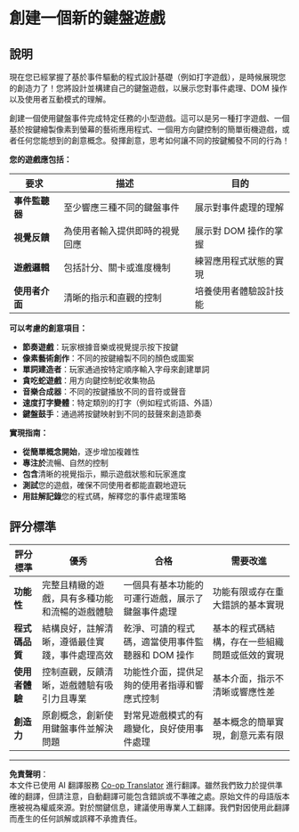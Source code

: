 <!--
CO_OP_TRANSLATOR_METADATA:
{
  "original_hash": "3eac59d70e2532a677a2ce6bf765485a",
  "translation_date": "2025-10-22T22:52:18+00:00",
  "source_file": "4-typing-game/typing-game/assignment.md",
  "language_code": "mo"
}
-->
# 創建一個新的鍵盤遊戲

## 說明

現在您已經掌握了基於事件驅動的程式設計基礎（例如打字遊戲），是時候展現您的創造力了！您將設計並構建自己的鍵盤遊戲，以展示您對事件處理、DOM 操作以及使用者互動模式的理解。

創建一個使用鍵盤事件完成特定任務的小型遊戲。這可以是另一種打字遊戲、一個基於按鍵繪製像素到螢幕的藝術應用程式、一個用方向鍵控制的簡單街機遊戲，或者任何您能想到的創意概念。發揮創意，思考如何讓不同的按鍵觸發不同的行為！

**您的遊戲應包括：**

| 要求 | 描述 | 目的 |
|------|------|------|
| **事件監聽器** | 至少響應三種不同的鍵盤事件 | 展示對事件處理的理解 |
| **視覺反饋** | 為使用者輸入提供即時的視覺回應 | 展示對 DOM 操作的掌握 |
| **遊戲邏輯** | 包括計分、關卡或進度機制 | 練習應用程式狀態的實現 |
| **使用者介面** | 清晰的指示和直觀的控制 | 培養使用者體驗設計技能 |

**可以考慮的創意項目：**
- **節奏遊戲**：玩家根據音樂或視覺提示按下按鍵
- **像素藝術創作**：不同的按鍵繪製不同的顏色或圖案
- **單詞建造者**：玩家通過按特定順序輸入字母來創建單詞
- **貪吃蛇遊戲**：用方向鍵控制蛇收集物品
- **音樂合成器**：不同的按鍵播放不同的音符或聲音
- **速度打字變體**：特定類別的打字（例如程式術語、外語）
- **鍵盤鼓手**：通過將按鍵映射到不同的鼓聲來創造節奏

**實現指南：**
- **從簡單概念開始**，逐步增加複雜性
- **專注於**流暢、自然的控制
- **包含**清晰的視覺指示，顯示遊戲狀態和玩家進度
- **測試**您的遊戲，確保不同使用者都能直觀地遊玩
- **用註解記錄**您的程式碼，解釋您的事件處理策略

## 評分標準

| 評分標準 | 優秀 | 合格 | 需要改進 |
|----------|------|------|----------|
| **功能性** | 完整且精緻的遊戲，具有多種功能和流暢的遊戲體驗 | 一個具有基本功能的可運行遊戲，展示了鍵盤事件處理 | 功能有限或存在重大錯誤的基本實現 |
| **程式碼品質** | 結構良好，註解清晰，遵循最佳實踐，事件處理高效 | 乾淨、可讀的程式碼，適當使用事件監聽器和 DOM 操作 | 基本的程式碼結構，存在一些組織問題或低效的實現 |
| **使用者體驗** | 控制直觀，反饋清晰，遊戲體驗有吸引力且專業 | 功能性介面，提供足夠的使用者指導和響應式控制 | 基本介面，指示不清晰或響應性差 |
| **創造力** | 原創概念，創新使用鍵盤事件並解決問題 | 對常見遊戲模式的有趣變化，良好使用事件處理 | 基本概念的簡單實現，創意元素有限 |

---

**免責聲明**：  
本文件已使用 AI 翻譯服務 [Co-op Translator](https://github.com/Azure/co-op-translator) 進行翻譯。雖然我們致力於提供準確的翻譯，但請注意，自動翻譯可能包含錯誤或不準確之處。原始文件的母語版本應被視為權威來源。對於關鍵信息，建議使用專業人工翻譯。我們對因使用此翻譯而產生的任何誤解或誤釋不承擔責任。